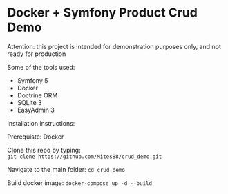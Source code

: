 # Docker + Symfony Product Crud Demo
Attention: this project is intended for demonstration purposes only, and not ready for production

Some of the tools used:
- Symfony 5
- Docker
- Doctrine ORM
- SQLite 3
- EasyAdmin 3

Installation instructions:

Prerequiste: Docker

Clone this repo by typing:  
``git clone https://github.com/Mites88/crud_demo.git``

Navigate to the main folder:
``cd crud_demo``

Build docker image:
``docker-compose up -d --build``